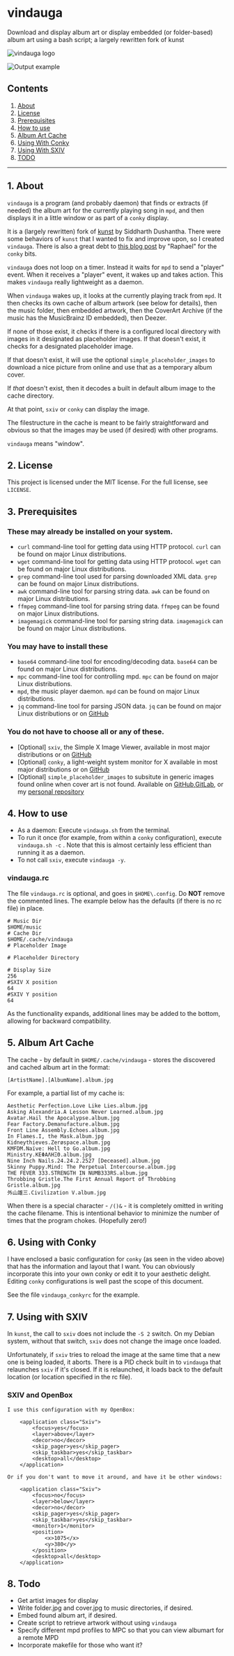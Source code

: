 # vindauga

Download and display album art or display embedded (or folder-based) album art using a bash script; a largely rewritten fork of kunst

![vindauga logo](https://raw.github.com/uriel1998/vindauga/blob/master/vindauga.png "logo")

![Output example](https://raw.github.com/uriel1998/vindauga/blob/master/output.gif "Example output")



## Contents
 1. [About](#1-about)
 2. [License](#2-license)
 3. [Prerequisites](#3-prerequisites)
 4. [How to use](#4-how-to-use)
 5. [Album Art Cache](#5-album-art-cache)
 6. [Using With Conky](#6-using-with-conky)
 7. [Using With SXIV](#6-using-with-sxiv) 
 8. [TODO](#8-todo)

***

## 1. About

`vindauga` is a program (and probably daemon) that finds or extracts (if needed) 
the album art for the currently playing song in `mpd`, and then displays it in 
a little window or as part of a `conky` display.

It is a (largely rewritten) fork of [kunst](https://github.com/sdushantha/kunst) 
by Siddharth Dushantha. There were some behaviors of `kunst` that I wanted to 
fix and improve upon, so I created `vindauga`.  There is also a great debt to 
[this blog post](http://lmazy.verrech.net/2011/01/cover-art-with-conky-and-mpd/) 
by "Raphael" for the `conky` bits.

`vindauga` does not loop on a timer. Instead it waits for `mpd` to send a "player" 
event. When it receives a "player" event, it wakes up and takes action. This makes 
`vindauga` really lightweight as a daemon. 

When `vindauga` wakes up, it looks at the currently playing track from `mpd`. It 
then checks its own cache of album artwork (see below for details), then the 
music folder, then embedded artwork, then the CoverArt Archive (if the music 
has the MusicBrainz ID embedded), then Deezer. 

If none of those exist, it checks if there is a configured local directory 
with images in it designated as placeholder images. If that doesn't exist, it 
checks for a designated placeholder image. 

If that doesn't exist, it will use the optional `simple_placeholder_images` to 
download a nice picture from online and use that as a temporary album cover. 

If *that* doesn't exist, then it decodes a built in default album image to 
the cache directory.

At that point, `sxiv` or `conky` can display the image.

The filestructure in the cache is meant to be fairly straightforward and 
obvious so that the images may be used (if desired) with other programs.

`vindauga` means "window".


## 2. License

This project is licensed under the MIT license. For the full license, see `LICENSE`.

## 3. Prerequisites

### These may already be installed on your system.

 * `curl` command-line tool for getting data using HTTP protocol. `curl` can be found on major Linux distributions.
 * `wget` command-line tool for getting data using HTTP protocol. `wget` can be found on major Linux distributions.
 * `grep` command-line tool used for parsing downloaded XML data. `grep` can be found on major Linux distributions.
 * `awk` command-line tool for parsing string data. `awk` can be found on major Linux distributions.
 * `ffmpeg` command-line tool for parsing string data. `ffmpeg` can be found on major Linux distributions.
 * `imagemagick` command-line tool for parsing string data. `imagemagick` can be found on major Linux distributions.

### You may have to install these

 * `base64` command-line tool for encoding/decoding data. `base64` can be found on major Linux distributions.
 * `mpc` command-line tool for controlling mpd. `mpc` can be found on major Linux distributions.
 * `mpd`, the music player daemon. `mpd` can be found on major Linux distributions.
 * `jq` command-line tool for parsing JSON data. `jq` can be found on major Linux distributions or on [GitHub](https://github.com/stedolan/jq)

### You do not have to choose all or any of these.

 * [Optional] `sxiv`, the Simple X Image Viewer, available in most major distributions or on [GitHub](https://github.com/muennich/sxiv)
 * [Optional] `conky`, a light-weight system monitor for X available in most major distributions or on [GitHub](https://github.com/brndnmtthws/conky)
 * [Optional] `simple_placeholder_images` to subsitute in generic images found online when cover art is not found. Available on [GitHub](https://github.com/uriel1998/simple_placeholder_images),[GitLab](https://gitlab.com/uriel1998/simple_placeholder_images), or my [personal repository](https://git.faithcollapsing.com/simple_placeholder_images)

## 4. How to use

 * As a daemon: Execute `vindauga.sh` from the terminal.
 * To run it once (for example, from within a `conky` configuration), execute `vindauga.sh -c` . Note that this is almost certainly less efficient than running it as a daemon.
 * To not call `sxiv`, execute `vindauga -y`.

### vindauga.rc

The file `vindauga.rc` is optional, and goes in `$HOME\.config`. Do **NOT** 
remove the commented lines. The example below has the defaults (if there is 
no rc file) in place.

```
# Music Dir
$HOME/music
# Cache Dir
$HOME/.cache/vindauga
# Placeholder Image

# Placeholder Directory

# Display Size
256
#SXIV X position
64
#SXIV Y position
64

```

As the functionality expands, additional lines may be added to the bottom, 
allowing for backward compatibility.

## 5. Album Art Cache

The cache - by default in `$HOME/.cache/vindauga` - stores the discovered and 
cached album art in the format:

`[ArtistName].[AlbumName].album.jpg`

For example, a partial list of my cache is:
```
Aesthetic Perfection.Love Like Lies.album.jpg
Asking Alexandria.A Lesson Never Learned.album.jpg
Avatar.Hail the Apocalypse.album.jpg
Fear Factory.Demanufacture.album.jpg
Front Line Assembly.Echoes.album.jpg
In Flames.I, the Mask.album.jpg
Kidneythieves.Zerøspace.album.jpg
KMFDM.Naïve: Hell to Go.album.jpg
Ministry.ΚΕΦΑΛΗΞΘ.album.jpg
Nine Inch Nails.24.24.2.2527 [Deceased].album.jpg
Skinny Puppy.Mind: The Perpetual Intercourse.album.jpg
THE FEVER 333.STRENGTH IN NUMB333RS.album.jpg
Throbbing Gristle.The First Annual Report of Throbbing Gristle.album.jpg
外山雄三.Civilization V.album.jpg

```

When there is a special character - `/()&` - it is completely omitted in 
writing the cache filename. This is intentional behavior to minimize the 
number of times that the program chokes. (Hopefully zero!)

## 6. Using with Conky

I have enclosed a basic configuration for `conky` (as seen in the video above) 
that has the information and layout that I want. You can obviously incorporate 
this into your own conky or edit it to your aesthetic delight.  Editing `conky` 
configurations is well past the scope of this document.

See the file `vindauga_conkyrc` for the example.

## 7. Using with SXIV

In `kunst`, the call to `sxiv` does not include the `-S 2` switch. On my Debian 
system, without that switch, `sxiv` does not change the image once loaded. 

Unfortunately, if `sxiv` tries to reload the image at the same time that a new 
one is being loaded, it aborts. There is a PID check built in to `vindauga` 
that relaunches `sxiv` if it's closed. If it is relaunched, it loads back to 
the default location (or location specified in the rc file).

### SXIV and OpenBox

    I use this configuration with my OpenBox:

```
    <application class="Sxiv">
        <focus>yes</focus>
        <layer>above</layer>
        <decor>no</decor>
        <skip_pager>yes</skip_pager>
        <skip_taskbar>yes</skip_taskbar>
        <desktop>all</desktop>
    </application>  
```    

    Or if you don't want to move it around, and have it be other windows:

```
    <application class="Sxiv">
        <focus>no</focus>
        <layer>below</layer>
        <decor>no</decor>
        <skip_pager>yes</skip_pager>
        <skip_taskbar>yes</skip_taskbar>
        <monitor>1</monitor>        
        <position>
            <x>1075</x>
            <y>380</y>
        </position>        
        <desktop>all</desktop>
    </application>       
```

## 8. Todo

 * Get artist images for display
 * Write folder.jpg and cover.jpg to music directories, if desired.
 * Embed found album art, if desired.
 * Create script to retrieve artwork without using `vindauga`
 * Specify different mpd profiles to MPC so that you can view albumart for a remote MPD
 * Incorporate makefile for those who want it?
